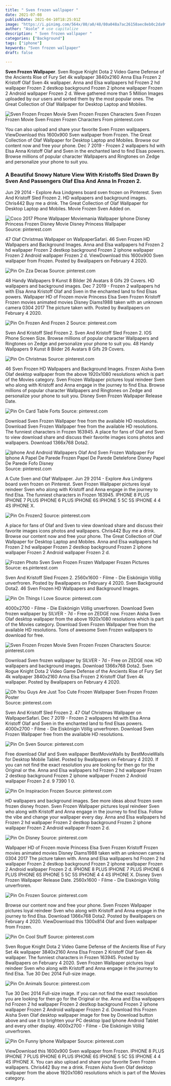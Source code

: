 ```yaml
---
title: " Sven frozen wallpaper "
date: 2021-07-08
publishDate: 2021-04-10T18:25:01Z
image: "https://i.pinimg.com/564x/80/a0/48/80a048a7ac26158aec8eb0c2da9f5523.jpg"
author: "Asole" # use capitalize
description: " Sven frozen wallpaper "
categories: ["Background"]
tags: ["iphone"]
keywords: "Sven frozen wallpaper"
draft: false

---
```



**Sven Frozen Wallpaper**. Sven Rogue Knight Dota 2 Video Game Defense of the Ancients Rise of Fury Set 4k wallpaper 3840x2160 Anna Elsa Frozen 2 Kristoff Olaf Sven 4k wallpaper. Anna and Elsa wallpapers hd Frozen 2 hd wallpaper Frozen 2 destkop background Frozen 2 iphone wallpaper Frozen 2 Android wallpaper Frozen 2 d. Weve gathered more than 5 Million Images uploaded by our users and sorted them by the most popular ones. The Great Collection of Olaf Wallpaper for Desktop Laptop and Mobiles.

![Sven Frozen Frozen Movie Sven Frozen Frozen Characters](https://i.pinimg.com/originals/f7/cb/35/f7cb354f348fcb9ddf42d70a25f0f5f2.jpg "Sven Frozen Frozen Movie Sven Frozen Frozen Characters")
Sven Frozen Frozen Movie Sven Frozen Frozen Characters From pinterest.com


You can also upload and share your favorite Sven Frozen wallpapers. ViewDownload this 1600x900 Sven wallpaper from Frozen. The Great Collection of Olaf Wallpaper for Desktop Laptop and Mobiles. Browse our content now and free your phone. Dec 7 2019 - Frozen 2 wallpapers hd with Elsa Anna Kristoff Olaf and Sven in the enchanted land to find Elsas powers. Browse millions of popular character Wallpapers and Ringtones on Zedge and personalize your phone to suit you.

### A Beautiful Snowy Nature View With Kristoffs Sled Drawn By Sven And Passengers Olaf Elsa And Anna In Frozen 2.

Jun 29 2014 - Explore Ava Lindgrens board sven frozen on Pinterest. Sven And Kristoff Sled Frozen 2. HD wallpapers and background images. Chris442 Buy me a drink. The Great Collection of Olaf Wallpaper for Desktop Laptop and Mobiles. Movie Frozen Sven Added on.


![Coco 2017 Phone Wallpaper Moviemania Wallpaper Iphone Disney Princess Frozen Disney Movie Disney Princess Wallpaper](https://i.pinimg.com/originals/4c/6e/01/4c6e015b79508a4324cf66a403bd8434.jpg "Coco 2017 Phone Wallpaper Moviemania Wallpaper Iphone Disney Princess Frozen Disney Movie Disney Princess Wallpaper")
Source: pinterest.com

47 Olaf Christmas Wallpaper on WallpaperSafari. 46 Sven Frozen HD Wallpapers and Background Images. Anna and Elsa wallpapers hd Frozen 2 hd wallpaper Frozen 2 destkop background Frozen 2 iphone wallpaper Frozen 2 Android wallpaper Frozen 2 d. ViewDownload this 1600x900 Sven wallpaper from Frozen. Posted by 8wallpapers on February 4 2020.

![Pin On Zza Decaa](https://i.pinimg.com/originals/ee/97/c0/ee97c0fe4058a9abfce0b9456dd94e0b.jpg "Pin On Zza Decaa")
Source: pinterest.com

48 Handy Wallpapers 9 Kunst 8 Bilder 26 Avatars 8 Gifs 29 Covers. HD wallpapers and background images. Dec 7 2019 - Frozen 2 wallpapers hd with Elsa Anna Kristoff Olaf and Sven in the enchanted land to find Elsas powers. Wallpaper HD of Frozen movie Princess Elsa Sven Frozen Kristoff Frozen movies animated movies Disney Diams1988 taken with an unknown camera 0304 2017 The picture taken with. Posted by 8wallpapers on February 4 2020.

![Pin On Frozen And Frozen 2](https://i.pinimg.com/564x/3a/be/af/3abeafeffc1039ae05c51241aca987da.jpg "Pin On Frozen And Frozen 2")
Source: pinterest.com

Sven And Kristoff Sled Frozen 2. Sven And Kristoff Sled Frozen 2. IOS Phone Screen Size. Browse millions of popular character Wallpapers and Ringtones on Zedge and personalize your phone to suit you. 48 Handy Wallpapers 9 Kunst 8 Bilder 26 Avatars 8 Gifs 29 Covers.

![Pin On Christmas](https://i.pinimg.com/originals/9e/e1/17/9ee117682f35746408bc8052b161758f.jpg "Pin On Christmas")
Source: pinterest.com

46 Sven Frozen HD Wallpapers and Background Images. Frozen Aisha Sven Olaf desktop wallpaper from the above 1920x1080 resolutions which is part of the Movies category. Sven Frozen Wallpaper pictures loyal reindeer Sven who along with Kristoff and Anna engage in the journey to find Elsa. Browse millions of popular character Wallpapers and Ringtones on Zedge and personalize your phone to suit you. Disney Sven Frozen Wallpaper Release Date.

![Pin On Card Table Forts](https://i.pinimg.com/originals/5c/28/1f/5c281f67f3ff1df2ebde951a8f8c9dce.jpg "Pin On Card Table Forts")
Source: pinterest.com

Download Sven Frozen Wallpaper free from the available HD resolutions. Download Sven Frozen Wallpaper free from the available HD resolutions. The funniest characters in Frozen 163945. A place for fans of Olaf and Sven to view download share and discuss their favorite images icons photos and wallpapers. Download 1366x768 Dota2.

![Iphone And Android Wallpapers Olaf And Sven Frozen Wallpaper For Iphone A Papel De Parede Frozen Papel De Parede Detelefone Disney Papel De Parede Fofo Disney](https://i.pinimg.com/736x/1b/24/28/1b2428c09321cc39604b92db97daedd9.jpg "Iphone And Android Wallpapers Olaf And Sven Frozen Wallpaper For Iphone A Papel De Parede Frozen Papel De Parede Detelefone Disney Papel De Parede Fofo Disney")
Source: pinterest.com

A Cute Sven and Olaf Wallpaper. Jun 29 2014 - Explore Ava Lindgrens board sven frozen on Pinterest. Sven Frozen Wallpaper pictures loyal reindeer Sven who along with Kristoff and Anna engage in the journey to find Elsa. The funniest characters in Frozen 163945. IPHONE 8 PLUS IPHONE 7 PLUS IPHONE 6 PLUS IPHONE 6S IPHONE 5 5C 5S IPHONE 4 4 4S IPHONE X.

![Pin On Frozen2](https://i.pinimg.com/originals/c1/64/98/c1649851d6a8164879b714566d4dceab.jpg "Pin On Frozen2")
Source: pinterest.com

A place for fans of Olaf and Sven to view download share and discuss their favorite images icons photos and wallpapers. Chris442 Buy me a drink. Browse our content now and free your phone. The Great Collection of Olaf Wallpaper for Desktop Laptop and Mobiles. Anna and Elsa wallpapers hd Frozen 2 hd wallpaper Frozen 2 destkop background Frozen 2 iphone wallpaper Frozen 2 Android wallpaper Frozen 2 d.

![Frozen Photo Sven Sven Frozen Frozen Wallpaper Frozen Pictures](https://i.pinimg.com/originals/f7/8e/e0/f78ee0ae0eb642adc96b98973e65bed3.jpg "Frozen Photo Sven Sven Frozen Frozen Wallpaper Frozen Pictures")
Source: es.pinterest.com

Sven And Kristoff Sled Frozen 2. 2560x1600 - Filme - Die Eiskönigin Völlig unverfroren. Posted by 8wallpapers on February 4 2020. Sven Background Dota2. 46 Sven Frozen HD Wallpapers and Background Images.

![Pin On Things I Love](https://i.pinimg.com/originals/54/8f/69/548f69668de3b3798e97a9db843b5767.jpg "Pin On Things I Love")
Source: pinterest.com

4000x2700 - Filme - Die Eiskönigin Völlig unverfroren. Download Sven frozen wallpaper by SlLVER - 7d - Free on ZEDGE now. Frozen Aisha Sven Olaf desktop wallpaper from the above 1920x1080 resolutions which is part of the Movies category. Download Sven Frozen Wallpaper free from the available HD resolutions. Tons of awesome Sven Frozen wallpapers to download for free.

![Sven Frozen Frozen Movie Sven Frozen Frozen Characters](https://i.pinimg.com/originals/f7/cb/35/f7cb354f348fcb9ddf42d70a25f0f5f2.jpg "Sven Frozen Frozen Movie Sven Frozen Frozen Characters")
Source: pinterest.com

Download Sven frozen wallpaper by SlLVER - 7d - Free on ZEDGE now. HD wallpapers and background images. Download 1366x768 Dota2. Sven Rogue Knight Dota 2 Video Game Defense of the Ancients Rise of Fury Set 4k wallpaper 3840x2160 Anna Elsa Frozen 2 Kristoff Olaf Sven 4k wallpaper. Posted by 8wallpapers on February 4 2020.

![Oh You Guys Are Just Too Cute Frozen Wallpaper Sven Frozen Frozen Poster](https://i.pinimg.com/originals/42/1e/db/421edb68587ba596c4918932e3c0264c.jpg "Oh You Guys Are Just Too Cute Frozen Wallpaper Sven Frozen Frozen Poster")
Source: pinterest.com

Sven And Kristoff Sled Frozen 2. 47 Olaf Christmas Wallpaper on WallpaperSafari. Dec 7 2019 - Frozen 2 wallpapers hd with Elsa Anna Kristoff Olaf and Sven in the enchanted land to find Elsas powers. 4000x2700 - Filme - Die Eiskönigin Völlig unverfroren. Download Sven Frozen Wallpaper free from the available HD resolutions.

![Pin On Sven](https://i.pinimg.com/originals/24/2e/40/242e4029c99955cc3c668f50cc1a6de4.gif "Pin On Sven")
Source: pinterest.com

Free download Olaf and Sven wallpaper BestMovieWalls by BestMovieWalls for Desktop Mobile Tablet. Posted by 8wallpapers on February 4 2020. If you can not find the exact resolution you are looking for then go for the Original or the. Anna and Elsa wallpapers hd Frozen 2 hd wallpaper Frozen 2 destkop background Frozen 2 iphone wallpaper Frozen 2 Android wallpaper Frozen 2 d. 9 7390 1 0.

![Pin On Inspiracion Frozen](https://i.pinimg.com/474x/07/b9/36/07b936a0fc4de7826646132e155906a7.jpg "Pin On Inspiracion Frozen")
Source: pinterest.com

HD wallpapers and background images. See more ideas about frozen sven frozen disney frozen. Sven Frozen Wallpaper pictures loyal reindeer Sven who along with Kristoff and Anna engage in the journey to find Elsa. Follow the vibe and change your wallpaper every day. Anna and Elsa wallpapers hd Frozen 2 hd wallpaper Frozen 2 destkop background Frozen 2 iphone wallpaper Frozen 2 Android wallpaper Frozen 2 d.

![Pin On Disney](https://i.pinimg.com/originals/df/22/79/df2279b46ee8c8300d752d092b2632f5.jpg "Pin On Disney")
Source: pinterest.com

Wallpaper HD of Frozen movie Princess Elsa Sven Frozen Kristoff Frozen movies animated movies Disney Diams1988 taken with an unknown camera 0304 2017 The picture taken with. Anna and Elsa wallpapers hd Frozen 2 hd wallpaper Frozen 2 destkop background Frozen 2 iphone wallpaper Frozen 2 Android wallpaper Frozen 2 d. IPHONE 8 PLUS IPHONE 7 PLUS IPHONE 6 PLUS IPHONE 6S IPHONE 5 5C 5S IPHONE 4 4 4S IPHONE X. Disney Sven Frozen Wallpaper Release Date. 2560x1600 - Filme - Die Eiskönigin Völlig unverfroren.

![Pin On Frozen](https://i.pinimg.com/originals/b4/c6/a5/b4c6a5cd57f51a8e6e190d21a45848c4.png "Pin On Frozen")
Source: pinterest.com

Browse our content now and free your phone. Sven Frozen Wallpaper pictures loyal reindeer Sven who along with Kristoff and Anna engage in the journey to find Elsa. Download 1366x768 Dota2. Posted by 8wallpapers on February 4 2020. ViewDownload this 1300x814 Olaf and Sven wallpaper from Frozen.

![Pin On Cool Stuff](https://i.pinimg.com/originals/7d/dc/df/7ddcdfaed60592d9980bd1afb97263d6.jpg "Pin On Cool Stuff")
Source: pinterest.com

Sven Rogue Knight Dota 2 Video Game Defense of the Ancients Rise of Fury Set 4k wallpaper 3840x2160 Anna Elsa Frozen 2 Kristoff Olaf Sven 4k wallpaper. The funniest characters in Frozen 163945. Posted by 8wallpapers on February 4 2020. Sven Frozen Wallpaper pictures loyal reindeer Sven who along with Kristoff and Anna engage in the journey to find Elsa. Tue 30 Dec 2014 Full-size image.

![Pin On Animals](https://i.pinimg.com/originals/15/69/e1/1569e1b1d861f9c8fba3b2d284650ec9.png "Pin On Animals")
Source: pinterest.com

Tue 30 Dec 2014 Full-size image. If you can not find the exact resolution you are looking for then go for the Original or the. Anna and Elsa wallpapers hd Frozen 2 hd wallpaper Frozen 2 destkop background Frozen 2 iphone wallpaper Frozen 2 Android wallpaper Frozen 2 d. Download this Frozen Aisha Sven Olaf desktop wallpaper image for free by Download button above and use it to brighten your PC desktop Ipad Iphone Android Tablet and every other display. 4000x2700 - Filme - Die Eiskönigin Völlig unverfroren.

![Pin On Funny Iphone Wallpaper](https://i.pinimg.com/564x/80/a0/48/80a048a7ac26158aec8eb0c2da9f5523.jpg "Pin On Funny Iphone Wallpaper")
Source: pinterest.com

ViewDownload this 1600x900 Sven wallpaper from Frozen. IPHONE 8 PLUS IPHONE 7 PLUS IPHONE 6 PLUS IPHONE 6S IPHONE 5 5C 5S IPHONE 4 4 4S IPHONE X. You can also upload and share your favorite Sven Frozen wallpapers. Chris442 Buy me a drink. Frozen Aisha Sven Olaf desktop wallpaper from the above 1920x1080 resolutions which is part of the Movies category.

